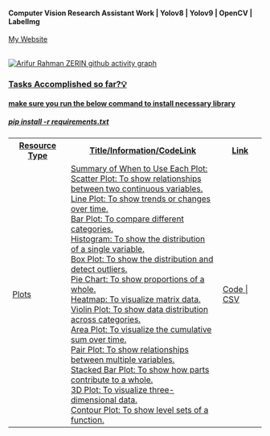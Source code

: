 #### Computer Vision Research Assistant Work | Yolov8 | Yolov9 | OpenCV | LabelImg 

<a href = "https://www.arzerin.com/">My Website<br><br>


![Arifur Rahman ZERIN github activity graph](https://github-readme-activity-graph.vercel.app/graph?username=arzerin&bg_color=FFFFFF&color=111F68&line=111F68)

<h3>Tasks Accomplished so far?💡</h3>

<h4>make sure you run the below command to install necessary library</h4>
<h5>pip install -r requirements.txt</h5>
<table width="100%" style="width: 100%">
    <tr>
        <th>Resource Type</th>
        <th width="60%">Title/Information/CodeLink</th>
        <th>Link</th>
    </tr>
    <tr>
        <td>Plots</td>
        <td>
                Summary of When to Use Each Plot:<br/>
                Scatter Plot: To show relationships between two continuous variables.<br/>
                Line Plot: To show trends or changes over time.<br/>
                Bar Plot: To compare different categories.<br/>
                Histogram: To show the distribution of a single variable.<br/>
                Box Plot: To show the distribution and detect outliers.<br/>
                Pie Chart: To show proportions of a whole.<br/>
                Heatmap: To visualize matrix data.<br/>
                Violin Plot: To show data distribution across categories.<br/>
                Area Plot: To visualize the cumulative sum over time.<br/>
                Pair Plot: To show relationships between multiple variables.<br/>
                Stacked Bar Plot: To show how parts contribute to a whole.<br/>
                3D Plot: To visualize three-dimensional data.<br/>
                Contour Plot: To show level sets of a function.<br/>
        </td>
        <td>
            <a href="">Code</a> | <a href="">CSV</a>
        </td>    
    </tr>
</table>

